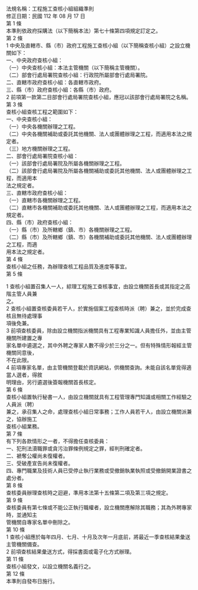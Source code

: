 法規名稱：工程施工查核小組組織準則  
修正日期：民國 112 年 08 月 17 日  
第 1 條  
本準則依政府採購法（以下簡稱本法）第七十條第四項規定訂定之。  
第 2 條  
1 中央及直轄市、縣（市）政府工程施工查核小組（以下簡稱查核小組）之設立機關如下：  
一、中央政府查核小組：  
（一）中央查核小組：本法主管機關（以下簡稱主管機關）。  
（二）部會行處局署院查核小組：行政院所屬部會行處局署院。  
二、直轄市政府查核小組：各直轄市政府。  
三、縣（市）政府查核小組：各縣（市）政府。  
2 前項第一款第二目部會行處局署院查核小組，應冠以該部會行處局署院之名稱。  
第 3 條  
查核小組查核工程之範圍如下：  
一、中央查核小組：  
（一）中央各機關辦理之工程。  
（二）中央各機關補助或委託其他機關、法人或團體辦理之工程，而適用本法之規定者。  
（三）地方機關辦理之工程。  
二、部會行處局署院查核小組：  
（一）該部會行處局署院及所屬各機關辦理之工程。  
（二）該部會行處局署院及所屬各機關補助或委託其他機關、法人或團體辦理之工程，而適用本  
法之規定者。  
三、直轄市政府查核小組：  
（一）直轄市各機關辦理之工程。  
（二）直轄市各機關補助或委託其他機關、法人或團體辦理之工程，而適用本法之規定者。  
四、縣（市）政府查核小組：  
（一）縣（市）及所轄鄉（鎮、市）各機關辦理之工程。  
（二）縣（市）及所轄鄉（鎮、市）各機關補助或委託其他機關、法人或團體辦理之工程，而適  
用本法之規定者。  
第 4 條  
查核小組之任務，為辦理查核工程品質及進度等事宜。  
第 5 條  


1 查核小組置召集人一人，綜理工程施工查核事宜，由設立機關首長或其指定之高階主管人員兼  
之。  
2 查核小組置查核委員若干人，於實施個案工程查核時派（聘）兼之，並於完成查核且無待處理事  
項後免兼。  
3 前項查核委員，除由設立機關指派機關具有工程專業知識人員擔任外，並由主管機關所建置之專  
家名單中遴選之，其中外聘之專家人數不得少於三分之一。但有特殊情形報經主管機關同意後，  
不在此限。  
4 前項專家名單，由主管機關登載於資訊網站，供機關查詢。未能自該名單覓得適當人選者，得敘  
明理由，另行遴選後簽報機關首長核定。  
第 6 條  
查核小組置執行秘書一人，由設立機關就具有工程管理專門知識或相關工作經驗之人員派（聘）  
兼之，承召集人之命，處理查核小組日常事務；工作人員若干人，由設立機關派兼之，協辦施工  
查核小組業務。  
第 7 條  
有下列各款情形之一者，不得擔任查核委員：  
一、犯刑法瀆職罪或貪污治罪條例規定之罪，經判刑確定者。  
二、褫奪公權尚未復權者。  
三、受破產宣告尚未復權者。  
四、專門職業及技術人員已受停止執行業務或受撤銷執業執照或受撤銷開業證書之處分者。  
第 8 條  
查核委員辦理查核時之迴避，準用本法第十五條第二項及第三項之規定。  
第 9 條  
查核委員有第七條或不能公正執行職權者，設立機關應解除其職務；其為外聘專家時，並通知主  
管機關自專家名單中刪除之。  
第 10 條  
1 查核小組應於每年四月、七月、十月及次年一月底前，將最近一季查核結果彙送主管機關備查。  
2 前項查核結果彙送方式，得採書面或電子化方式辦理。  
第 11 條  
查核小組發文，以設立機關名義行之。  
第 12 條  
本準則自發布日施行。  


